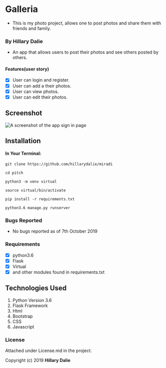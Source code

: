 # Galleria
- This is my photo project, allows one to post photos and share them with friends and family. 

### By Hillary Dalie
-  An app that allows users to post their photos and see others posted by others.

#### Features(user story)

- [x] User can login and register.
- [x] User can add a their photos.
- [x] User can view photos.
- [x] User can edit their photos.

## Screenshot

![A screenshot of the app sign in page](http://oegkenya.ckadvocates.co.ke/images/Miradi.png "Sign In Page")


## Installation
 #### In Your Terminal:

```git clone https://github.com/hillarydalie/miradi```

```cd pitch```

```python3 -m venv virtual```

```source virtual/bin/activate```

```pip install -r requirements.txt```

```python3.6 manage.py runserver```

### Bugs Reported
- No bugs reported as of 7th October 2019

### Requirements

- [x] python3.6
- [x] Flask
- [x] Virtual
- [x] and other modules found in requirements.txt

## Technologies Used
1. Python Version 3.6
2. Flask Framework
3. Html
4. Bootstrap
5. CSS
6. Javascript

### License
Attached under License.md in the project.

Copyright (c) 2019 **Hillary Dalie**